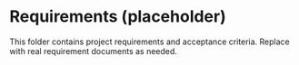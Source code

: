 # Requirements (placeholder)

This folder contains project requirements and acceptance criteria. Replace with real requirement documents as needed.
